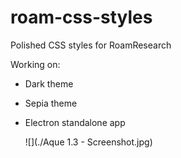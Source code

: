 # roam-css-styles
Polished CSS styles for RoamResearch

Working on:
- Dark theme
- Sepia theme
- Electron standalone app

  ![](./Aque 1.3 - Screenshot.jpg)
